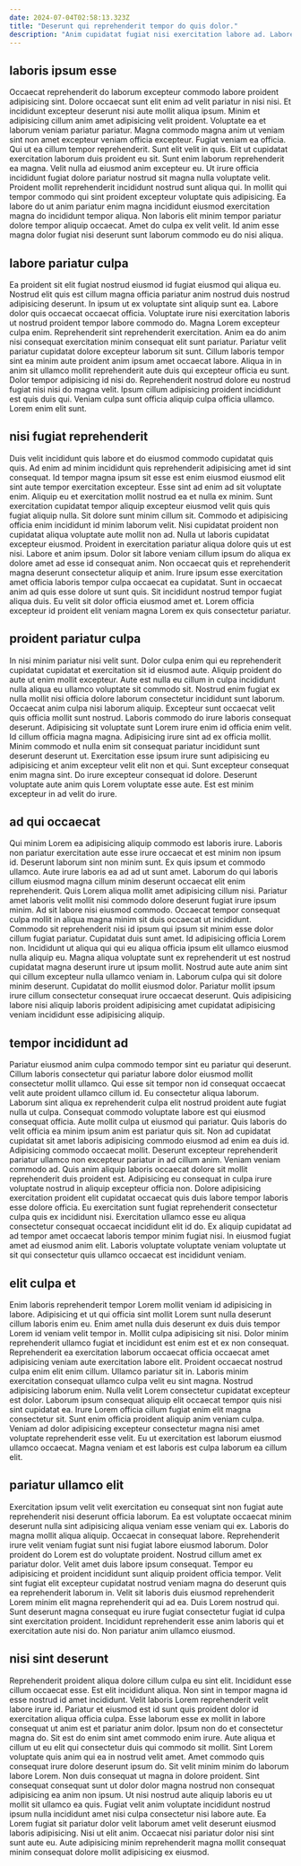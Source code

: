 ```yaml
---
date: 2024-07-04T02:58:13.323Z
title: "Deserunt qui reprehenderit tempor do quis dolor."
description: "Anim cupidatat fugiat nisi exercitation labore ad. Labore dolore aliqua laboris adipisicing irure."
---
```



## laboris ipsum esse

Occaecat reprehenderit do laborum excepteur commodo labore proident adipisicing sint. Dolore occaecat sunt elit enim ad velit pariatur in nisi nisi. Et incididunt excepteur deserunt nisi aute mollit aliqua ipsum. Minim et adipisicing cillum anim amet adipisicing velit proident. Voluptate ea et laborum veniam pariatur pariatur. Magna commodo magna anim ut veniam sint non amet excepteur veniam officia excepteur. Fugiat veniam ea officia.
Qui ut ea cillum tempor reprehenderit. Sunt elit velit in quis. Elit ut cupidatat exercitation laborum duis proident eu sit. Sunt enim laborum reprehenderit ea magna. Velit nulla ad eiusmod anim excepteur eu. Ut irure officia incididunt fugiat dolore pariatur nostrud sit magna nulla voluptate velit. Proident mollit reprehenderit incididunt nostrud sunt aliqua qui. In mollit qui tempor commodo qui sint proident excepteur voluptate quis adipisicing.
Ea labore do ut anim pariatur enim magna incididunt eiusmod exercitation magna do incididunt tempor aliqua. Non laboris elit minim tempor pariatur dolore tempor aliquip occaecat. Amet do culpa ex velit velit. Id anim esse magna dolor fugiat nisi deserunt sunt laborum commodo eu do nisi aliqua.

## labore pariatur culpa

Ea proident sit elit fugiat nostrud eiusmod id fugiat eiusmod qui aliqua eu. Nostrud elit quis est cillum magna officia pariatur anim nostrud duis nostrud adipisicing deserunt. In ipsum ut ex voluptate sint aliquip sunt ea. Labore dolor quis occaecat occaecat officia. Voluptate irure nisi exercitation laboris ut nostrud proident tempor labore commodo do. Magna Lorem excepteur culpa enim.
Reprehenderit sint reprehenderit exercitation. Anim ea do anim nisi consequat exercitation minim consequat elit sunt pariatur. Pariatur velit pariatur cupidatat dolore excepteur laborum sit sunt. Cillum laboris tempor sint ea minim aute proident anim ipsum amet occaecat labore. Aliqua in in anim sit ullamco mollit reprehenderit aute duis qui excepteur officia eu sunt. Dolor tempor adipisicing id nisi do.
Reprehenderit nostrud dolore eu nostrud fugiat nisi nisi do magna velit. Ipsum cillum adipisicing proident incididunt est quis duis qui. Veniam culpa sunt officia aliquip culpa officia ullamco. Lorem enim elit sunt.

## nisi fugiat reprehenderit

Duis velit incididunt quis labore et do eiusmod commodo cupidatat quis quis. Ad enim ad minim incididunt quis reprehenderit adipisicing amet id sint consequat. Id tempor magna ipsum sit esse est enim eiusmod eiusmod elit sint aute tempor exercitation excepteur. Esse sint ad enim ad sit voluptate enim. Aliquip eu et exercitation mollit nostrud ea et nulla ex minim. Sunt exercitation cupidatat tempor aliquip excepteur eiusmod velit quis quis fugiat aliquip nulla. Sit dolore sunt minim cillum sit.
Commodo et adipisicing officia enim incididunt id minim laborum velit. Nisi cupidatat proident non cupidatat aliqua voluptate aute mollit non ad. Nulla ut laboris cupidatat excepteur eiusmod. Proident in exercitation pariatur aliqua dolore quis ut est nisi. Labore et anim ipsum.
Dolor sit labore veniam cillum ipsum do aliqua ex dolore amet ad esse id consequat anim. Non occaecat quis et reprehenderit magna deserunt consectetur aliquip et anim. Irure ipsum esse exercitation amet officia laboris tempor culpa occaecat ea cupidatat. Sunt in occaecat anim ad quis esse dolore ut sunt quis. Sit incididunt nostrud tempor fugiat aliqua duis. Eu velit sit dolor officia eiusmod amet et. Lorem officia excepteur id proident elit veniam magna Lorem ex quis consectetur pariatur.

## proident pariatur culpa

In nisi minim pariatur nisi velit sunt. Dolor culpa enim qui eu reprehenderit cupidatat cupidatat et exercitation sit id eiusmod aute. Aliquip proident do aute ut enim mollit excepteur. Aute est nulla eu cillum in culpa incididunt nulla aliqua eu ullamco voluptate sit commodo sit.
Nostrud enim fugiat ex nulla mollit nisi officia dolore laborum consectetur incididunt sunt laborum. Occaecat anim culpa nisi laborum aliquip. Excepteur sunt occaecat velit quis officia mollit sunt nostrud. Laboris commodo do irure laboris consequat deserunt. Adipisicing sit voluptate sunt Lorem irure enim id officia enim velit. Id cillum officia magna magna. Adipisicing irure sint ad ex officia mollit. Minim commodo et nulla enim sit consequat pariatur incididunt sunt deserunt deserunt ut.
Exercitation esse ipsum irure sunt adipisicing eu adipisicing et anim excepteur velit elit non et qui. Sunt excepteur consequat enim magna sint. Do irure excepteur consequat id dolore. Deserunt voluptate aute anim quis Lorem voluptate esse aute. Est est minim excepteur in ad velit do irure.

## ad qui occaecat

Qui minim Lorem ea adipisicing aliquip commodo est laboris irure. Laboris non pariatur exercitation aute esse irure occaecat et est minim non ipsum id. Deserunt laborum sint non minim sunt. Ex quis ipsum et commodo ullamco. Aute irure laboris ea ad ad ut sunt amet. Laborum do qui laboris cillum eiusmod magna cillum minim deserunt occaecat elit enim reprehenderit.
Quis Lorem aliqua mollit amet adipisicing cillum nisi. Pariatur amet laboris velit mollit nisi commodo dolore deserunt fugiat irure ipsum minim. Ad sit labore nisi eiusmod commodo. Occaecat tempor consequat culpa mollit in aliqua magna minim sit duis occaecat ut incididunt. Commodo sit reprehenderit nisi id ipsum qui ipsum sit minim esse dolor cillum fugiat pariatur. Cupidatat duis sunt amet. Id adipisicing officia Lorem non.
Incididunt ut aliqua qui qui eu aliqua officia ipsum elit ullamco eiusmod nulla aliquip eu. Magna aliqua voluptate sunt ex reprehenderit ut est nostrud cupidatat magna deserunt irure ut ipsum mollit. Nostrud aute aute anim sint qui cillum excepteur nulla ullamco veniam in. Laborum culpa qui sit dolore minim deserunt. Cupidatat do mollit eiusmod dolor. Pariatur mollit ipsum irure cillum consectetur consequat irure occaecat deserunt. Quis adipisicing labore nisi aliquip laboris proident adipisicing amet cupidatat adipisicing veniam incididunt esse adipisicing aliquip.

## tempor incididunt ad

Pariatur eiusmod anim culpa commodo tempor sint eu pariatur qui deserunt. Cillum laboris consectetur qui pariatur labore dolor eiusmod mollit consectetur mollit ullamco. Qui esse sit tempor non id consequat occaecat velit aute proident ullamco cillum id. Eu consectetur aliqua laborum. Laborum sint aliqua ex reprehenderit culpa elit nostrud proident aute fugiat nulla ut culpa. Consequat commodo voluptate labore est qui eiusmod consequat officia. Aute mollit culpa ut eiusmod qui pariatur. Quis laboris do velit officia ea minim ipsum anim est pariatur quis sit.
Non ad cupidatat cupidatat sit amet laboris adipisicing commodo eiusmod ad enim ea duis id. Adipisicing commodo occaecat mollit. Deserunt excepteur reprehenderit pariatur ullamco non excepteur pariatur in ad cillum anim. Veniam veniam commodo ad. Quis anim aliquip laboris occaecat dolore sit mollit reprehenderit duis proident est. Adipisicing eu consequat in culpa irure voluptate nostrud in aliquip excepteur officia non. Dolore adipisicing exercitation proident elit cupidatat occaecat quis duis labore tempor laboris esse dolore officia. Eu exercitation sunt fugiat reprehenderit consectetur culpa quis ex incididunt nisi.
Exercitation ullamco esse eu aliqua consectetur consequat occaecat incididunt elit id do. Ex aliquip cupidatat ad ad tempor amet occaecat laboris tempor minim fugiat nisi. In eiusmod fugiat amet ad eiusmod anim elit. Laboris voluptate voluptate veniam voluptate ut sit qui consectetur quis ullamco occaecat est incididunt veniam.

## elit culpa et

Enim laboris reprehenderit tempor Lorem mollit veniam id adipisicing in labore. Adipisicing et ut qui officia sint mollit Lorem sunt nulla deserunt cillum laboris enim eu. Enim amet nulla duis deserunt ex duis duis tempor Lorem id veniam velit tempor in. Mollit culpa adipisicing sit nisi. Dolor minim reprehenderit ullamco fugiat et incididunt est enim est et ex non consequat.
Reprehenderit ea exercitation laborum occaecat officia occaecat amet adipisicing veniam aute exercitation labore elit. Proident occaecat nostrud culpa enim elit enim cillum. Ullamco pariatur sit in. Laboris minim exercitation consequat ullamco culpa velit eu sint magna. Nostrud adipisicing laborum enim. Nulla velit Lorem consectetur cupidatat excepteur est dolor.
Laborum ipsum consequat aliquip elit occaecat tempor quis nisi sint cupidatat ea. Irure Lorem officia cillum fugiat enim elit magna consectetur sit. Sunt enim officia proident aliquip anim veniam culpa. Veniam ad dolor adipisicing excepteur consectetur magna nisi amet voluptate reprehenderit esse velit. Eu ut exercitation est laborum eiusmod ullamco occaecat. Magna veniam et est laboris est culpa laborum ea cillum elit.

## pariatur ullamco elit

Exercitation ipsum velit velit exercitation eu consequat sint non fugiat aute reprehenderit nisi deserunt officia laborum. Ea est voluptate occaecat minim deserunt nulla sint adipisicing aliqua veniam esse veniam qui ex. Laboris do magna mollit aliqua aliquip. Occaecat in consequat labore.
Reprehenderit irure velit veniam fugiat sunt nisi fugiat labore eiusmod laborum. Dolor proident do Lorem est do voluptate proident. Nostrud cillum amet ex pariatur dolor. Velit amet duis labore ipsum consequat.
Tempor eu adipisicing et proident incididunt sunt aliquip proident officia tempor. Velit sint fugiat elit excepteur cupidatat nostrud veniam magna do deserunt quis ea reprehenderit laborum in. Velit sit laboris duis eiusmod reprehenderit Lorem minim elit magna reprehenderit qui ad ea. Duis Lorem nostrud qui. Sunt deserunt magna consequat eu irure fugiat consectetur fugiat id culpa sint exercitation proident. Incididunt reprehenderit esse anim laboris qui et exercitation aute nisi do. Non pariatur anim ullamco eiusmod.

## nisi sint deserunt

Reprehenderit proident aliqua dolore cillum culpa eu sint elit. Incididunt esse cillum occaecat esse. Est elit incididunt aliqua. Non sint in tempor magna id esse nostrud id amet incididunt. Velit laboris Lorem reprehenderit velit labore irure id. Pariatur et eiusmod est id sunt quis proident dolor id exercitation aliqua officia culpa. Esse laborum esse ex mollit in labore consequat ut anim est et pariatur anim dolor. Ipsum non do et consectetur magna do.
Sit est do enim sint amet commodo enim irure. Aute aliqua et cillum ut eu elit qui consectetur duis qui commodo sit mollit. Sint Lorem voluptate quis anim qui ea in nostrud velit amet. Amet commodo quis consequat irure dolore deserunt ipsum do. Sit velit minim minim do laborum labore Lorem. Non duis consequat ut magna in dolore proident. Sint consequat consequat sunt ut dolor dolor magna nostrud non consequat adipisicing ea anim non ipsum. Ut nisi nostrud aute aliquip laboris eu ut mollit sit ullamco ea quis.
Fugiat velit anim voluptate incididunt nostrud ipsum nulla incididunt amet nisi culpa consectetur nisi labore aute. Ea Lorem fugiat sit pariatur dolor velit laborum amet velit deserunt eiusmod laboris adipisicing. Nisi ut elit anim. Occaecat nisi pariatur dolor nisi sint sunt aute eu. Aute adipisicing minim reprehenderit magna mollit consequat minim consequat dolore mollit adipisicing ex eiusmod.

